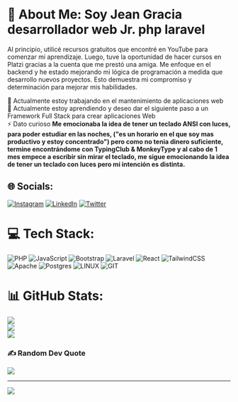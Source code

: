 # 💫 About Me: Soy Jean Gracia desarrollador web Jr. php laravel

Al principio, utilicé recursos gratuitos que encontré en YouTube para comenzar mi aprendizaje. Luego, tuve la oportunidad de hacer cursos en Platzi gracias a la cuenta que me prestó una amiga. Me enfoque en el backend y he estado mejorando mi lógica de programación a medida que desarrollo nuevos proyectos. Esto demuestra mi compromiso y determinación para mejorar mis habilidades.

🔭 Actualmente estoy trabajando en el mantenimiento de aplicaciones web<br>🌱 Actualmente estoy aprendiendo y deseo dar el siguiente paso a un Framework Full Stack para crear aplicaciones Web<br>⚡ Dato curioso **Me emocionaba la idea de tener un teclado ANSI con luces, para poder estudiar en las noches, ("es un horario en el que soy mas productivo y estoy concentrado") pero como no tenia dinero suficiente, termine encontrándome con TypingClub & MonkeyType y al cabo de 1 mes empece a escribir sin mirar el teclado, me sigue emocionando la idea de tener un teclado con luces pero mi intención es distinta.**


## 🌐 Socials:
[![Instagram](https://img.shields.io/badge/Instagram-%23E4405F.svg?logo=Instagram&logoColor=white)](https://instagram.com/jeangracia.exe) [![LinkedIn](https://img.shields.io/badge/LinkedIn-%230077B5.svg?logo=linkedin&logoColor=white)](https://linkedin.com/in/jeangracia) [![Twitter](https://img.shields.io/badge/Twitter-%231DA1F2.svg?logo=Twitter&logoColor=white)](https://twitter.com/gaspalucho) 

# 💻 Tech Stack:
![PHP](https://img.shields.io/badge/php-%23777BB4.svg?style=for-the-badge&logo=php&logoColor=white) ![JavaScript](https://img.shields.io/badge/javascript-%23323330.svg?style=for-the-badge&logo=javascript&logoColor=%23F7DF1E) ![Bootstrap](https://img.shields.io/badge/bootstrap-%238511FA.svg?style=for-the-badge&logo=bootstrap&logoColor=white) ![Laravel](https://img.shields.io/badge/laravel-%23FF2D20.svg?style=for-the-badge&logo=laravel&logoColor=white) ![React](https://img.shields.io/badge/react-%2320232a.svg?style=for-the-badge&logo=react&logoColor=%2361DAFB) ![TailwindCSS](https://img.shields.io/badge/tailwindcss-%2338B2AC.svg?style=for-the-badge&logo=tailwind-css&logoColor=white) ![Apache](https://img.shields.io/badge/apache-%23D42029.svg?style=for-the-badge&logo=apache&logoColor=white) ![Postgres](https://img.shields.io/badge/postgres-%23316192.svg?style=for-the-badge&logo=postgresql&logoColor=white) ![LINUX](https://img.shields.io/badge/Linux-FCC624?style=for-the-badge&logo=linux&logoColor=black) ![GIT](https://img.shields.io/badge/Git-fc6d26?style=for-the-badge&logo=git&logoColor=white)
# 📊 GitHub Stats:
![](https://github-readme-stats.vercel.app/api?username=JeanGracia&theme=calm&hide_border=false&include_all_commits=false&count_private=false)<br/>
![](https://github-readme-streak-stats.herokuapp.com/?user=JeanGracia&theme=calm&hide_border=false)<br/>
![](https://github-readme-stats.vercel.app/api/top-langs/?username=JeanGracia&theme=calm&hide_border=false&include_all_commits=false&count_private=false&layout=compact)

### ✍️ Random Dev Quote
![](https://quotes-github-readme.vercel.app/api?type=horizontal&theme=gruvbox)

---
[![](https://visitcount.itsvg.in/api?id=JeanGracia&icon=0&color=0)](https://visitcount.itsvg.in)

<!-- Proudly created with GPRM ( https://gprm.itsvg.in ) -->
